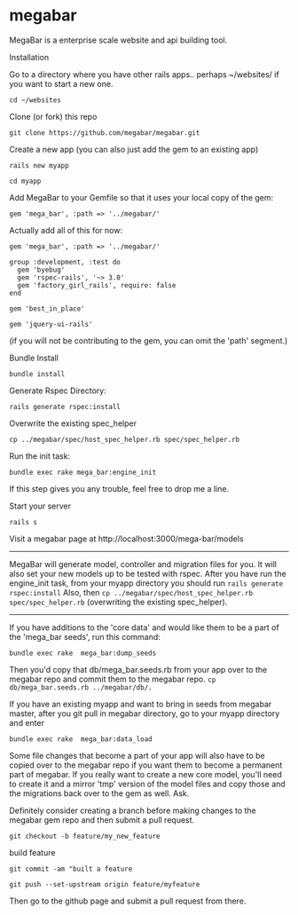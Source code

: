 megabar
=======

MegaBar is a enterprise scale website and api building tool. 

Installation

Go to a directory where you have other rails apps.. perhaps ~/websites/ if you want to start a new one.

```cd ~/websites```

Clone (or fork) this repo

```git clone https://github.com/megabar/megabar.git```

Create a new app (you can also just add the gem to an existing app)

```rails new myapp ```

```cd myapp```

Add MegaBar to your Gemfile so that it uses your local copy of the gem:

```gem 'mega_bar', :path => '../megabar/' ```

Actually add all of this for now: 
```
gem 'mega_bar', :path => '../megabar/'

group :development, :test do
  gem 'byebug'
  gem 'rspec-rails', '~> 3.0'
  gem 'factory_girl_rails', require: false
end

gem 'best_in_place'

gem 'jquery-ui-rails'
```

(if you will not be contributing to the gem, you can omit the 'path' segment.)

Bundle Install

```bundle install```

Generate Rspec Directory: 

```rails generate rspec:install```

Overwrite the existing spec_helper

```cp ../megabar/spec/host_spec_helper.rb spec/spec_helper.rb``` 

Run the init task:

```bundle exec rake mega_bar:engine_init```

If this step gives you any trouble, feel free to drop me a line.

Start your server

```rails s```

Visit a megabar page at http://localhost:3000/mega-bar/models

---

MegaBar will generate model, controller and migration files for you. It will also set your new models up to be tested with rspec. After you have run the engine_init task, from your myapp directory you should run 
```rails generate rspec:install```
Also, then 
```cp ../megabar/spec/host_spec_helper.rb spec/spec_helper.rb``` (overwriting the existing spec_helper).

---

If you have additions to the 'core data' and would like them to be a part of the 'mega_bar seeds', run this command:

```bundle exec rake  mega_bar:dump_seeds```

Then you'd copy that db/mega_bar.seeds.rb from your app over to the megabar repo and commit them to the megabar repo. 
```cp db/mega_bar.seeds.rb ../megabar/db/.```

If you have an existing myapp and want to bring in seeds from megabar master, after you git pull in megabar directory, go to your myapp directory and enter

```bundle exec rake  mega_bar:data_load```

Some file changes that become a part of your app will also have to be copied over to the megabar repo if you want them to become a permanent part of megabar. If you really want to create a new core model, you'll need to create it and a mirror 'tmp' version of the model files and copy those and the migrations back over to the gem as well. Ask.

Definitely consider creating a branch before making changes to the megabar gem repo and then submit a pull request.

```git checkout -b feature/my_new_feature```

build feature

```git commit -am "built a feature ```

```git push --set-upstream origin feature/myfeature```

Then go to the github page and submit a pull request from there.


